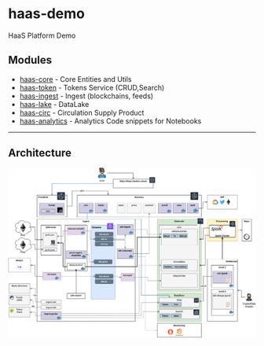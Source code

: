 # haas-demo

HaaS Platform Demo 

## Modules

- [haas-core](haas-core)                - Core Entities and Utils
- [haas-token](haas-token)              - Tokens Service (CRUD,Search)
- [haas-ingest](haas-ingest)            - Ingest (blockchains, feeds)
- [haas-lake](haas-lake)                - DataLake
- [haas-circ](haas-circ)                - Circulation Supply Product
- [haas-analytics](haas-analytics)      - Analytics Code snippets for Notebooks


----
## Architecture

<img src="doc/HaaS-Architecture-Proto.png" width="1000">

